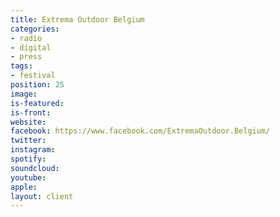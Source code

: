 ```yaml
---
title: Extrema Outdoor Belgium
categories:
- radio
- digital
- press
tags:
- festival
position: 25
image: 
is-featured: 
is-front: 
website: 
facebook: https://www.facebook.com/ExtremaOutdoor.Belgium/
twitter: 
instagram: 
spotify: 
soundcloud: 
youtube: 
apple: 
layout: client
---
```


